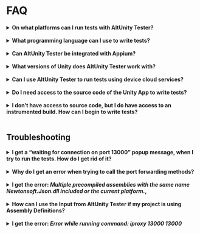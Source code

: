 # FAQ

<details>
<summary><strong> On what platforms can I run tests with AltUnity Tester? </strong></summary>
<br>
<strong>Answer:</strong> PC, Mac, Android, iOS and Unity Editor; support for WebGL and Consoles is work in progress. 
</details>
<br>

<details>
<summary><strong> What programming language can I use to write tests?</strong></summary>
<br>
<strong>Answer:</strong> C#, Python and Java.
</details>
<br>

<details>
<summary><strong> Can AltUnity Tester be integrated with Appium?</strong></summary>
<br>
<strong>Answer:</strong> Yes, AltUnity Tester can be used alongside Appium. Appium allows you to access the native objects and AltUnity Tester can be used to access the Unity objects.  For more info regarding how to run tests together with appium check <em><a href="tester-with-appium.html">Running tests together with Appium</a></em>.
</details>
<br>

<details>
<summary><strong> What versions of Unity does AltUnity Tester work with? </strong></summary>
<br>
<strong>Answer:</strong> AltUnity Tester works with Unity 2018.1 or higher. If you encounter any issues we'd like to hear about them. You can <a href="contributing.html#did-you-find-a-bug">raise an issue</a> or join our community on <a href="https://discord.gg/Ag9RSuS">Discord</a> or <a href="https://groups.google.com/a/altom.com/forum/#!forum/altunityforum">Google Groups</a>.
</details>
<br>

<details>
<summary><strong> Can I use AltUnity Tester to run tests using device cloud services?</strong> </summary>
<br>
<strong>Answer:</strong> It works with some of the cloud services. We tried it with Bitbar Cloud and AWS Device Farm.  
These give you access to a virtual machine or a Docker container that has a cloud device attached, where you upload your tests, configure your environment and run your tests. More info about this here:<em><a href=" tester-with-cloud.html"> Running tests using device cloud services.</a></em>
</details>
<br>

<details>
<summary><strong> Do I need access to the source code of the Unity App to write tests?</strong></summary>
<br>
<strong>Answer:</strong> In order to run tests using AltUnity Tester you require an <a href="get-started.html#instrument-your-game-with-altunity-server">instrumented build</a> of the Unity App. To create an instrumented build of the Unity App you need to <a href="get-started.html#import-altunity-tester-package-in-unity-editor">import</a> the AltUnity Tester package in Unity Editor. 
</details>
<br>

<details>
<summary><strong> I don’t have access to source code, but I do have access to an instrumented build. How can I begin to write tests?</strong></summary>
<br>
<strong>Answer:</strong> We’ve published AltUnity Inspector, which allows you to inspect the game objects outside the unity editor without access to the source code. More information about AltUnity Inspector can be found in this <a href="https://altom.com/everything-you-need-to-know-about-altunity-inspector/">article</a>.
</details>
<br>

## Troubleshooting

<details>
<summary><strong> I get a “waiting for connection on port 13000” popup message, when I try to run the tests. How do I get rid of it? </strong></summary>
<br>
<strong>Answer:</strong> This message is a good thing, it tells you that the game is ready and you can start running your tests.  
</details>
<br>

<details>
<summary><strong> Why do I get an error when trying to call the port forwarding methods? </strong></summary>
<br>
<strong>Answer:</strong> You need to make sure the following third party tools are installed: ADB - Android  or iproxy - iOS. For more information you can check our <a href="advanced-usage.html#how-to-setup-port-forwarding">setup port forwarding guide</a>.
</details>
<br>

<details>
<summary><strong> I get the error: <em>Multiple precompiled assemblies with the same name Newtonsoft.Json.dll included or the current platform.</em>, </strong> </summary>
<br>
<strong>Answer:</strong> You get this error due to multiple imports of Newtonsoft.Json.dll library. You can remove the Newtonsoft.Json version from AltUnity Tester by deleting the <em>Newtonsonft</em> folder <em>Assets/AltUnityTester/ThirdParty/Newtonsonft</em>. 
</details>
<br>

<details>
<summary><strong> How can I use the Input from AltUnity Tester if my project is using Assembly Definitions? </strong></summary>
<br>
<strong>Answer:</strong> In order to fix this issue you have to:

1. Create .asmdef files in these directories (3rdParty, AltUnityDriver, AltUnityServer)

2. Reference other asemblies in AltUnityServer assembly

3. Reference AltUnityServer assembly in Project-Main-Assembly
 </details>
 <br>

<details>
<summary><strong> I get the error: <em>Error while running command: iproxy 13000 13000</em> </strong></summary>
<br>
<strong>Answer:</strong> 
If the inner exception is:
<br>

<em>System.ComponentModel.Win32Exception : ApplicationName='iproxy', CommandLine='13000 13000', CurrentDirectory='', Native error= Cannot find the specified file</em>
<br>

Pass the full path of iproxy to <em>AltUnityPortForwarding.ForwardIos</em>

</details>
<br>
